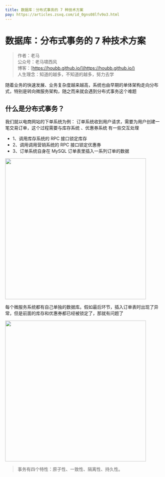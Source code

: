 ```yaml
---
title: 数据库：分布式事务的 7 种技术方案
pay: https://articles.zsxq.com/id_0gns08lfv9o3.html
---
```


#  数据库：分布式事务的 7 种技术方案

> 作者：老马
> <br/>公众号：老马啸西风
> <br/> 博客：[https://houbb.github.io/](https://houbb.github.io/)
> <br/> 人生理念：知道的越多，不知道的越多，努力去学


随着业务的快速发展、业务复杂度越来越高，系统也由早期的单体架构走向分布式，特别是转向微服务架构，随之而来就会遇到分布式事务这个难题

## 什么是分布式事务？

我们就以电商网站的下单系统为例：
订单系统收到用户请求，需要为用户创建一笔交易订单，这个过程需要与库存系统 、优惠券系统 有一些交互处理

- 1、调用库存系统的 RPC 接口锁定库存
- 2、调用调用营销系统的 RPC 接口锁定优惠券
- 3、订单系统自身在 MySQL 订单表里插入一系列订单的数据

<div align="left">
    <img src="https://houbb.github.io/images/pay/arch/16-1.png" width="450px">
</div>


每个微服务系统都有自己单独的数据库。假如最后环节，插入订单表时出现了异常，但是前面的库存和优惠券都已经被锁定了，那就有问题了

<div align="left">
    <img src="https://houbb.github.io/images/pay/arch/16-2.png" width="450px">
</div>


> 事务有四个特性：原子性、一致性、隔离性、持久性。
